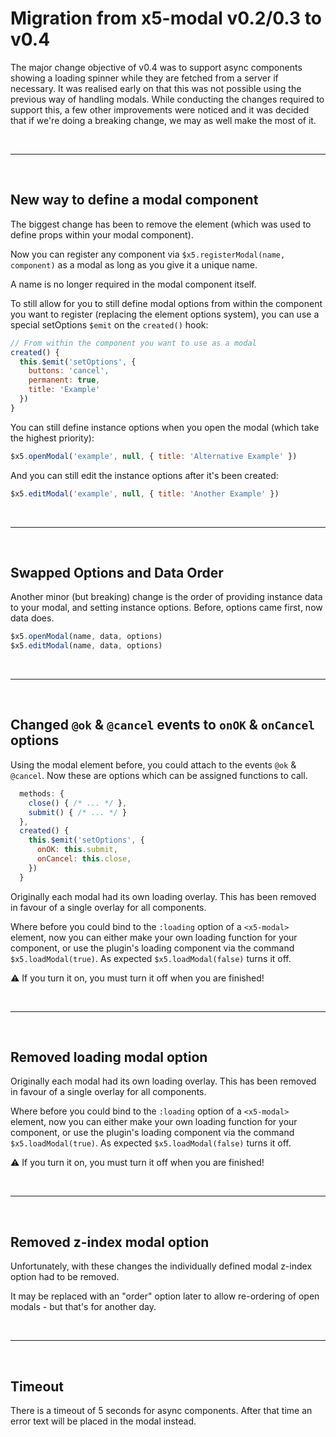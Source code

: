 # Migration from x5-modal v0.2/0.3 to v0.4

The major change objective of v0.4 was to support async components showing a loading spinner while they are fetched from a server if necessary. It was realised early on that this was not possible using the previous way of handling modals. While conducting the changes required to support this, a few other improvements were noticed and it was decided that if we're doing a breaking change, we may as well make the most of it.

<br>

---

<br>

## New way to define a modal component

The biggest change has been to remove the <x5-modal> element (which was used to define props within your modal component).

Now you can register any component via `$x5.registerModal(name, component)` as a modal as long as you give it a unique name.

A name is no longer required in the modal component itself.

To still allow for you to still define modal options from within the component you want to register (replacing the <x5-modal> element options system), you can use a special setOptions `$emit` on the `created()` hook:

```js
// From within the component you want to use as a modal
created() {
  this.$emit('setOptions', {
    buttons: 'cancel',
    permanent: true,
    title: 'Example'
  })
}
```

You can still define instance options when you open the modal (which take the highest priority):

```js
$x5.openModal('example', null, { title: 'Alternative Example' })
```

And you can still edit the instance options after it's been created:

```js
$x5.editModal('example', null, { title: 'Another Example' })
```

<br>

---

<br>

## Swapped Options and Data Order

Another minor (but breaking) change is the order of providing instance data to your modal, and setting instance options. Before, options came first, now data does.

```js
$x5.openModal(name, data, options)
$x5.editModal(name, data, options)
```

<br>

---

<br>

## Changed `@ok` & `@cancel` events to `onOK` & `onCancel` options

Using the modal element before, you could attach to the events `@ok` & `@cancel`. Now these are options which can be assigned functions to call.

```js
  methods: {
    close() { /* ... */ },
    submit() { /* ... */ }
  },
  created() {
    this.$emit('setOptions', {
      onOK: this.submit,
      onCancel: this.close,
    })
  }
```

Originally each modal had its own loading overlay. This has been removed in favour of a single overlay for all components.

Where before you could bind to the `:loading` option of a `<x5-modal>` element, now you can either make your own loading function for your component, or use the plugin's loading component via the command `$x5.loadModal(true)`. As expected `$x5.loadModal(false)` turns it off.

:warning: If you turn it on, you must turn it off when you are finished!

<br>

---

<br>

## Removed loading modal option

Originally each modal had its own loading overlay. This has been removed in favour of a single overlay for all components.

Where before you could bind to the `:loading` option of a `<x5-modal>` element, now you can either make your own loading function for your component, or use the plugin's loading component via the command `$x5.loadModal(true)`. As expected `$x5.loadModal(false)` turns it off.

:warning: If you turn it on, you must turn it off when you are finished!

<br>

---

<br>

## Removed z-index modal option

Unfortunately, with these changes the individually defined modal z-index option had to be removed.

It may be replaced with an "order" option later to allow re-ordering of open modals - but that's for another day.

<br>

---

<br>

## Timeout

There is a timeout of 5 seconds for async components. After that time an error text will be placed in the modal instead.
